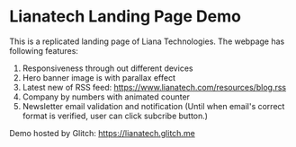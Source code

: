 # Lianatech Landing Page Demo

This is a replicated landing page of Liana Technologies. The webpage has following features:

1. Responsiveness through out different devices
2. Hero banner image is with parallax effect
3. Latest new of RSS feed: https://www.lianatech.com/resources/blog.rss
4. Company by numbers with animated counter
5. Newsletter email validation and notification (Until when email's correct format is verified, user can click subcribe button.)

Demo hosted by Glitch: https://lianatech.glitch.me
